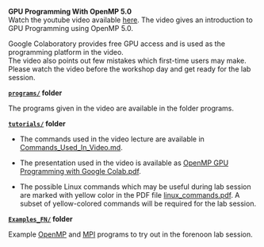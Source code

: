 **GPU Programming With OpenMP 5.0**<br/>
Watch the  youtube video available <a href="https://youtu.be/p1ChaYDkIn0"> here</a>. The video gives an introduction to GPU Programming using OpenMP 5.0. 

Google Colaboratory provides free GPU access and is used as the programming platform in the video.
<br/> The video also points out few mistakes which first-time users may make. Please watch the video before the workshop day and get ready for the lab session.

**[`programs/`](https://github.com/unnikrishnan-c/HPC-Workshop/tree/main/programs) folder**<br>

 The programs given in the video are available in the folder programs. 
 
 **[`tutorials/`](https://github.com/unnikrishnan-c/HPC-Workshop/tree/main/tutorials) folder**<br>
 
 - The commands used in the video lecture are available in [Commands_Used_In_Video.md](https://github.com/unnikrishnan-c/HPC-Workshop/blob/main/tutorials/Commands_Used_In_Video.md).  
 
 - The presentation used in the video is available as [OpenMP GPU Programming with Google Colab.pdf](https://github.com/unnikrishnan-c/HPC-Workshop/blob/main/tutorials/OpenMP%20GPU%20Programming%20with%20Google%20Colab.pdf). 
 
 - The possible Linux commands which may be useful during lab session are marked with yellow color in the PDF file [linux_commands.pdf](https://github.com/unnikrishnan-c/HPC-Workshop/blob/main/tutorials/linux_commands.pdf). A subset of yellow-colored commands will be required for the lab session. 


**[`Examples_FN/`](https://github.com/unnikrishnan-c/HPC-Workshop/tree/main/Examples_FN) folder**<br>

Example [OpenMP](https://github.com/unnikrishnan-c/HPC-Workshop/tree/main/Examples_FN/OpenMP) and [MPI](https://github.com/unnikrishnan-c/HPC-Workshop/tree/main/Examples_FN/MPI) programs to try out in the forenoon lab session.
